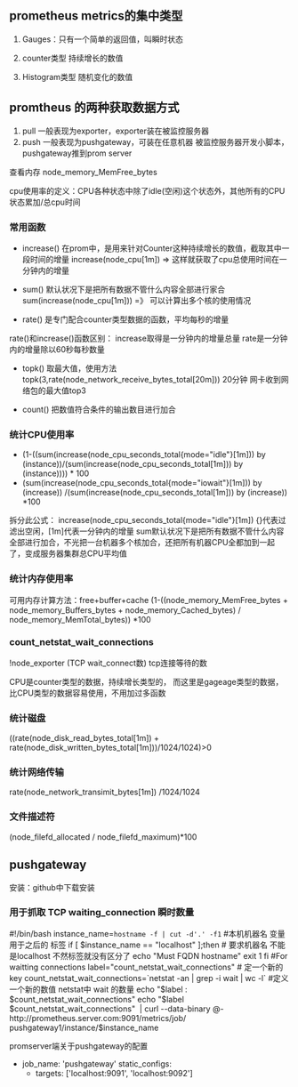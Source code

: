 ## prometheus metrics的集中类型
1. Gauges：只有一个简单的返回值，叫瞬时状态


2. counter类型
持续增长的数值

3. Histogram类型
随机变化的数值

## promtheus 的两种获取数据方式
1. pull 一般表现为exporter，exporter装在被监控服务器
2. push 一般表现为pushgateway，可装在任意机器 被监控服务器开发小脚本，pushgateway推到prom server


查看内存
node_memory_MemFree_bytes


cpu使用率的定义：CPU各种状态中除了idle(空闲)这个状态外，其他所有的CPU状态累加/总cpu时间



### 常用函数
* increase()
在prom中，是用来针对Counter这种持续增长的数值，截取其中一段时间的增量
increase(node_cpu[1m]) => 这样就获取了cpu总使用时间在一分钟内的增量

* sum()
默认状况下是把所有数据不管什么内容全部进行家合
sum(increase(node_cpu[1m])) =》 可以计算出多个核的使用情况


* rate()
是专门配合counter类型数据的函数，平均每秒的增量


rate()和increase()函数区别： 
increase取得是一分钟内的增量总量
rate是一分钟内的增量除以60秒每秒数量

* topk()
取最大值，使用方法
topk(3,rate(node_network_receive_bytes_total[20m]))
20分钟 网卡收到网络包的最大值top3

* count()
把数值符合条件的输出数目进行加合


### 统计CPU使用率
* (1-((sum(increase(node_cpu_seconds_total{mode="idle"}[1m])) by (instance))/(sum(increase(node_cpu_seconds_total[1m])) by (instance)))) * 100
* (sum(increase(node_cpu_seconds_total{mode="iowait"}[1m])) by (increase)) /(sum(increase(node_cpu_seconds_total[1m])) by (increase)) *100


拆分此公式：
increase(node_cpu_seconds_total{mode="idle"}[1m]) {}代表过滤出空闲，[1m]代表一分钟内的增量
sum默认状况下是把所有数据不管什么内容全部进行加合，不光把一台机器多个核加合，还把所有机器CPU全都加到一起了，变成服务器集群总CPU平均值

### 统计内存使用率
可用内存计算方法：free+buffer+cache
(1-((node_memory_MemFree_bytes + node_memory_Buffers_bytes + node_memory_Cached_bytes) / node_memory_MemTotal_bytes)) *100

### count_netstat_wait_connections 
!node_exporter (TCP wait_connect数)  tcp连接等待的数

CPU是counter类型的数据，持续增长类型的，
而这里是gageage类型的数据，比CPU类型的数据容易使用，不用加过多函数

### 统计磁盘
((rate(node_disk_read_bytes_total[1m]) + rate(node_disk_written_bytes_total[1m]))/1024/1024)>0

### 统计网络传输
rate(node_network_transimit_bytes[1m]) /1024/1024

### 文件描述符
(node_filefd_allocated / node_filefd_maximum)*100

## pushgateway
安装：github中下载安装

### ⽤于抓取 TCP waiting_connection 瞬时数量
#!/bin/bash
instance_name=`hostname -f | cut -d'.' -f1` #本机机器名 变量⽤于之后的 标签
if [ $instance_name == "localhost" ];then # 要求机器名 不能是localhost 不然标签就没有区分了
echo "Must FQDN hostname"
exit 1
fi
#For waitting connections
label="count_netstat_wait_connections" # 定⼀个新的 key
count_netstat_wait_connections=`netstat -an | grep -i wait | wc -l`
#定义⼀个新的数值 netstat中 wait 的数量
echo "$label : $count_netstat_wait_connections"
echo "$label $count_netstat_wait_connections"  | curl --data-binary @- http://prometheus.server.com:9091/metrics/job/
pushgateway1/instance/$instance_name


promserver端关于pushgateway的配置
- job_name: 'pushgateway'
  static_configs:
    - targets: ['localhost:9091', 'localhost:9092']